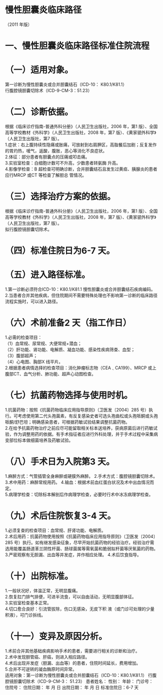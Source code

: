 # 慢性胆囊炎临床路径  
（2011 年版）  
# 一、慢性胆囊炎临床路径标准住院流程  
# （一）适用对象。  
第一诊断为慢性胆囊炎或合并胆囊结石（ICD-10： K80.1/K81.1）  
行腹腔镜胆囊切除术（ICD-9-CM-3：51.23）  
# （二）诊断依据。  
根据《临床诊疗指南-普通外科分册》（人民卫生出版社，2006 年，第1 版）、全国高等学校教材《外科学》（人民卫生出版社，2008 年，第7 版）、《黄家驷外科学》（人民卫生出版社，第7 版）。  
1.症状：右上腹持续性隐痛或胀痛，可放射到右肩胛区，高脂餐后加剧；反复发作的胃灼热，嗳气，返酸，腹胀，恶心等消化不良症状。  
2.体征：部分患者有胆囊点的压痛或叩击痛。  
3.实验室检查：白细胞计数可不升高，少数患者转氨酶 升高。  
4.影像学检查：B 超检查可明确诊断，合并胆囊结石且发生过黄疸、胰腺炎的患者应行MRCP 或CT 等检查了解胆总 管情况。  
# （三）选择治疗方案的依据。  
根据《临床诊疗指南-普通外科分册》（人民卫生出版社，2006 年，第1 版）、全国高等学校教材《外科学》（人民卫生出版社，2008 年，第7 版）、《黄家驷外科学》（人民卫生出版社，第7 版）。  
拟行腹腔镜胆囊切除术。  
# （四）标准住院日为6-7 天。  
# （五）进入路径标准。  
1.第一诊断必须符合ICD-10：K80.1/K81.1 慢性胆囊炎或合并胆囊结石疾病编码。  
2.当患者合并其他疾病，但住院期间不需要特殊处理也不影响第一诊断的临床路径流程实施时，可以进入路径。  
# （六）术前准备2 天（指工作日）  
1.必需的检查项目：  
（1）血常规、尿常规、大便常规$+$潜血；  
（2）肝功能、肾功能、电解质、凝血功能、感染性疾病筛查、血型；  
（3）腹部超声；  
（4）心电图、胸部X 线平片。  
2.根据患者病情选择的检查项目：消化肿瘤标志物（CEA﹑CA199）、MRCP 或上腹部CT、血气分析、肺功能、超声心动图检查。  
# （七）抗菌药物选择与使用时机。  
1.抗菌药物：按照《抗菌药物临床应用指导原则》（卫医发〔2004〕285 号）执行。可考虑使用第二代头孢菌素，有反复感染史者可选头孢曲松或头孢哌酮或头孢哌酮/舒巴坦；明确感染患者，可根据药敏试验结果调整抗菌药物。  
2.在给予抗菌药物治疗之前应尽可能留取相关标本送培养，获病原菌后进行药敏试验，作为调整用药的依据。有手术指征者应进行外科处理，并于手术过程中采集病变部位标本做细菌培养及药敏试验。  
# （八）手术日为入院第3 天。  
1.麻醉方式：气管插管全身麻醉或硬膜外麻醉。 2.手术方式：腹腔镜胆囊切除术。 3.术中用药：麻醉常规用药。 4.输血：根据术前血红蛋白状况及术中出血情况而定。  
5.病理学检查：切除标本解剖后作病理学检查，必要时行术中冰冻病理学检查。  
# （九）术后住院恢复3-4 天。  
1.必须复查的检查项目：血常规、肝肾功能、电解质。  
2.术后用药：抗菌药物使用按照《抗菌药物临床应用指导原则》（卫医发〔2004〕285 号）执行。如有继发感染征象，尽早开始抗菌药物的经验治疗。经验治疗需选用能覆盖肠道革兰阴性杆菌、肠球菌属等需氧菌和脆弱拟杆菌等厌氧菌的药物。  
3.严密观察有无胆漏、出血等并发症，并作相应处理。 4.术后饮食指导。  
# （十）出院标准。  
1.一般状况好，体温正常，无明显腹痛。  
2.恢复肛门排气排便，可进半流食，可以自由活动，无明显腹部体征。  
3.实验室检查基本正常。  
4.切口愈合良好：引流管拔除，伤口无感染，无皮下积 液（或门诊可处理的少量积液），可门诊拆线。  
# （十一）变异及原因分析。  
1.术前合并其他基础疾病影响手术的患者，需要进行相关的诊断和治疗。  
2.术中发现胆管癌、肝癌，则进入相应路径。  
4.术后出现并发症（胆漏、出血等）的患者，住院时间延长，费用增加。  
5.合并不可逆转的凝血酶原时间异常。  
适用对象：第一诊断为慢性胆囊炎或合并胆囊结石（ICD-10：K80.1/K81.1） 行腹腔镜胆囊切除术（ICD-9-CM-3： 51.23） 患者姓名：               性别：    年龄：      门诊号：        住院号：           住院日期：     年   月  日     出院日期：     年   月  日   标准住院日：6-7 天  
